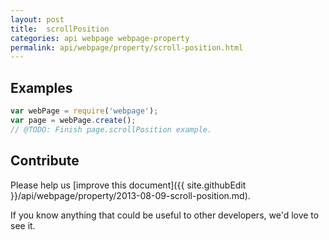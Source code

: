 ```yaml
---
layout: post
title:  scrollPosition
categories: api webpage webpage-property
permalink: api/webpage/property/scroll-position.html
---
```


## Examples

```javascript
var webPage = require('webpage');
var page = webPage.create();
// @TODO: Finish page.scrollPosition example.
```

## Contribute

Please help us [improve this document]({{ site.githubEdit }}/api/webpage/property/2013-08-09-scroll-position.md).

If you know anything that could be useful to other developers, we'd love to see it.


